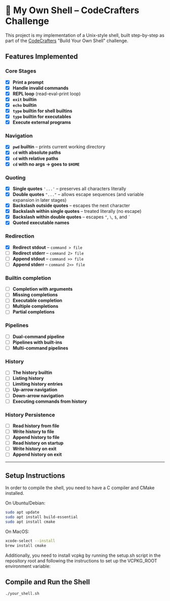 # 🐚 My Own Shell – CodeCrafters Challenge

This project is my implementation of a Unix-style shell, built step-by-step as part of the [CodeCrafters](https://codecrafters.io) "Build Your Own Shell" challenge.

## Features Implemented

### Core Stages

- [x] **Print a prompt**  
- [x] **Handle invalid commands**
- [x] **REPL loop** (read-eval-print loop)
- [x] **`exit` builtin**
- [x] **`echo` builtin**
- [x] **`type` builtin for shell builtins**
- [x] **`type` builtin for executables**
- [x] **Execute external programs**

### Navigation

- [x] **`pwd` builtin** – prints current working directory
- [x] **`cd` with absolute paths**
- [x] **`cd` with relative paths**
- [x] **`cd` with no args → goes to `$HOME`**

### Quoting

- [x] **Single quotes** `'...'` – preserves all characters literally
- [x] **Double quotes** `"..."` – allows escape sequences (and variable expansion in later stages)
- [x] **Backslash outside quotes** – escapes the next character
- [x] **Backslash within single quotes** – treated literally (no escape)
- [x] **Backslash within double quotes** – escapes `"`, `\`, `$`, and `` ` ``
- [x] **Quoted executable names**

### Redirection

- [x] **Redirect stdout** – `command > file`
- [ ] **Redirect stderr** – `command 2> file`
- [ ] **Append stdout** – `command >> file`
- [ ] **Append stderr** – `command 2>> file`

### Builtin completion

- [ ] **Completion with arguments**
- [ ] **Missing completions**
- [ ] **Executable completion**
- [ ] **Multiple completions**
- [ ] **Partial completions**

### Pipelines

- [ ] **Dual-command pipeline**
- [ ] **Pipelines with built-ins**
- [ ] **Multi-command pipelines**

### History

- [ ] **The history builtin**
- [ ] **Listing history**
- [ ] **Limiting history entries**
- [ ] **Up-arrow navigation**
- [ ] **Down-arrow navigation**
- [ ] **Executing commands from history**

### History Persistence

- [ ] **Read history from file**
- [ ] **Write history to file**
- [ ] **Append history to file**
- [ ] **Read history on startup**
- [ ] **Write history on exit**
- [ ] **Append history on exit**

---

## Setup Instructions

In order to compile the shell, you need to have a C compiler and CMake installed.

On Ubuntu/Debian:

```bash
sudo apt update
sudo apt install build-essential
sudo apt install cmake
```

On MacOS:

```bash
xcode-select --install
brew install cmake
```

Additionally, you need to install vcpkg by running the setup.sh script in the repository root and following the instructions to set up the VCPKG_ROOT environment variable:

## Compile and Run the Shell

```bash
./your_shell.sh
```
